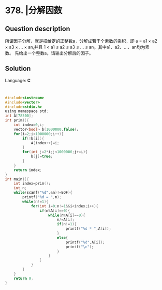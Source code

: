 # 378. |分解因数

## Question description


所谓因子分解，就是把给定的正整数a，分解成若干个素数的乘积，即 a = a1 × a2 × a3 × ... × an,并且 1 < a1
≤ a2 ≤ a3 ≤ ... ≤ an。其中a1、a2、...、an均为素数。  先给出一个整数a，请输出分解后的因子。


## Solution

Language: **C**

```C


#include<iostream>
#include<vector>
#include<stdio.h>
using namespace std;
int A[78500];
int prim(){
    int index=0,i;
    vector<bool> b(1000000,false);
    for(i=2;i<1000000;i++){
        if(!b[i]){
            A[index++]=i;
        }
        for(int j=2*i;j<1000000;j+=i){
            b[j]=true;
        }
    }
    return index;
}
int main(){
    int index=prim();
    int n;
    while(scanf("%d",&n)!=EOF){
        printf("%d = ",n);
        while(n!=1){
            for(int i=0;n!=1&&i<index;i++){
                if(n%A[i]==0){
                    while(n%A[i]==0){
                        n/=A[i];
                        if(n!=1){
                            printf("%d * ",A[i]);
                        }
                        else{
                            printf("%d",A[i]);
                            printf("\n");
                        }
                    }
                }
            }
        }
    }
    return 0;
}
```


